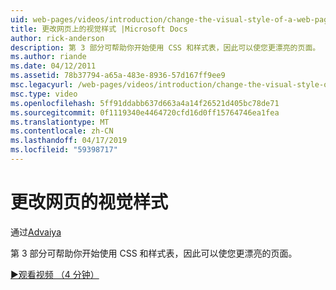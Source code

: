 ```yaml
---
uid: web-pages/videos/introduction/change-the-visual-style-of-a-web-page
title: 更改网页上的视觉样式 |Microsoft Docs
author: rick-anderson
description: 第 3 部分可帮助你开始使用 CSS 和样式表，因此可以使您更漂亮的页面。
ms.author: riande
ms.date: 04/12/2011
ms.assetid: 78b37794-a65a-483e-8936-57d167ff9ee9
msc.legacyurl: /web-pages/videos/introduction/change-the-visual-style-of-a-web-page
msc.type: video
ms.openlocfilehash: 5ff91ddabb637d663a4a14f26521d405bc78de71
ms.sourcegitcommit: 0f1119340e4464720cfd16d0ff15764746ea1fea
ms.translationtype: MT
ms.contentlocale: zh-CN
ms.lasthandoff: 04/17/2019
ms.locfileid: "59398717"
---
```

# <a name="change-the-visual-style-of-a-web-page"></a>更改网页的视觉样式

通过[Advaiya](https://twitter.com/Advaiyasolns)

第 3 部分可帮助你开始使用 CSS 和样式表，因此可以使您更漂亮的页面。

[&#9654;观看视频 （4 分钟）](https://channel9.msdn.com/Blogs/ASP-NET-Site-Videos/change-the-visual-style-of-a-web-page)
